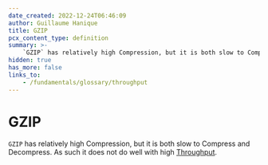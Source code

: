 ```yaml
---
date_created: 2022-12-24T06:46:09
author: Guillaume Hanique
title: GZIP
pcx_content_type: definition
summary: >-
    `GZIP` has relatively high Compression, but it is both slow to Compress and Decompress. As such it does not do well with high [Throughput](/fundamentals/glossary/throughput).
hidden: true
has_more: false
links_to:
    - /fundamentals/glossary/throughput
---
```


# GZIP

`GZIP` has relatively high Compression, but it is both slow to Compress and Decompress. As such it does not do well with high [Throughput](/fundamentals/glossary/throughput).
